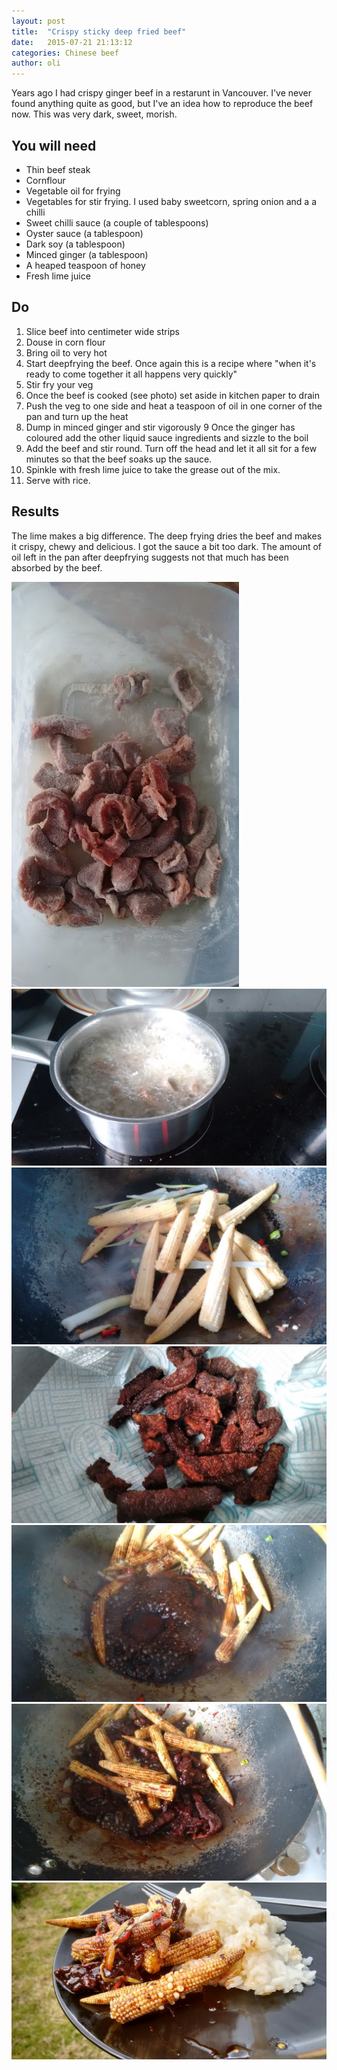```yaml
---
layout: post
title:  "Crispy sticky deep fried beef"
date:   2015-07-21 21:13:12
categories: Chinese beef
author: oli
---
```


Years ago I had crispy ginger beef in a restarunt in Vancouver.  I've never found anything quite as good, but I've an idea how to reproduce the beef now. This was very dark, sweet, morish.

## You will need

* Thin beef steak
* Cornflour
* Vegetable oil for frying
* Vegetables for stir frying.  I used baby sweetcorn, spring onion and a a chilli
* Sweet chilli sauce (a couple of tablespoons)
* Oyster sauce (a tablespoon)
* Dark soy (a tablespoon)
* Minced ginger (a tablespoon)
* A heaped teaspoon of honey
* Fresh lime juice



## Do

1. Slice beef into centimeter wide strips
2. Douse in corn flour
3. Bring oil to very hot
4. Start deepfrying the beef.  Once again this is a recipe where "when it's ready to come together it all happens very quickly"
5. Stir fry your veg
6. Once the beef is cooked (see photo) set aside in kitchen paper to drain
7. Push the veg to one side and heat a teaspoon of oil in one corner of the pan and turn up the heat
8. Dump in minced ginger and stir vigorously
9 Once the ginger has coloured add the other liquid sauce ingredients and sizzle to the boil
10. Add the beef and stir round.  Turn off the head and let it all sit for a few minutes so that the beef soaks up the sauce.
11. Spinkle with fresh lime juice to take the grease out of the mix.
12. Serve with rice.

## Results

The lime makes a big difference.  The deep frying dries the beef and makes it crispy, chewy and delicious. I got the sauce a bit too dark.  The amount of oil left in the pan after deepfrying suggests not that much has been absorbed by the beef.

![Finished](/images/crispy-beef/crispy-beef-1.jpg)
![Finished](/images/crispy-beef/crispy-beef-2.jpg)
![Finished](/images/crispy-beef/crispy-beef-3.jpg)
![Finished](/images/crispy-beef/crispy-beef-4.jpg)
![Finished](/images/crispy-beef/crispy-beef-5.jpg)
![Finished](/images/crispy-beef/crispy-beef-6.jpg)
![Finished](/images/crispy-beef/crispy-beef-7.jpg)